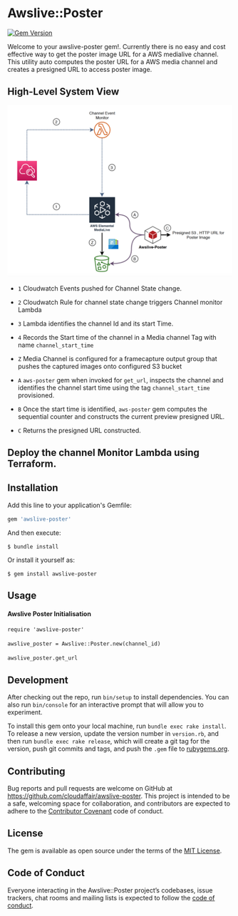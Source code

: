 # Awslive::Poster
[![Gem Version](https://badge.fury.io/rb/awslive-poster.svg)](https://badge.fury.io/rb/awslive-poster)

Welcome to your awslive-poster gem!. 
Currently there is no easy and cost effective way to get the poster image URL for a AWS medialive channel.
This utility auto computes the poster URL for a AWS media channel and creates a presigned URL to access poster image.

## High-Level System View

![alt text](https://github.com/cloudaffair/awslive-poster/blob/master/misc/highlevel-view.png)

* `1` Cloudwatch Events pushed for Channel State change.
* `2` Cloudwatch Rule for channel state change triggers Channel monitor Lambda
* `3` Lambda identifies the channel Id and its start Time.
* `4` Records the Start time of the channel in a Media channel Tag with name `channel_start_time`

* `Z` Media Channel is configured for a framecapture output group that pushes the captured images onto configured S3 bucket

* `A` `aws-poster` gem when invoked for `get_url`, inspects the channel and identifies the channel start time using the tag `channel_start_time` provisioned.
* `B` Once the start time is identified, `aws-poster` gem computes the sequential counter and constructs the current preview presigned URL.
* `C` Returns the presigned URL constructed.

## Deploy the channel Monitor Lambda using Terraform.


## Installation

Add this line to your application's Gemfile:

```ruby
gem 'awslive-poster'
```

And then execute:

    $ bundle install

Or install it yourself as:

    $ gem install awslive-poster

## Usage

#### Awslive Poster Initialisation
    
    require 'awslive-poster'
    
    awslive_poster = Awslive::Poster.new(channel_id)

    awslive_poster.get_url
    
## Development

After checking out the repo, run `bin/setup` to install dependencies. You can also run `bin/console` for an interactive prompt that will allow you to experiment.

To install this gem onto your local machine, run `bundle exec rake install`. To release a new version, update the version number in `version.rb`, and then run `bundle exec rake release`, which will create a git tag for the version, push git commits and tags, and push the `.gem` file to [rubygems.org](https://rubygems.org).

## Contributing

Bug reports and pull requests are welcome on GitHub at https://github.com/cloudaffair/awslive-poster. This project is intended to be a safe, welcoming space for collaboration, and contributors are expected to adhere to the [Contributor Covenant](http://contributor-covenant.org) code of conduct.

## License

The gem is available as open source under the terms of the [MIT License](https://opensource.org/licenses/MIT).

## Code of Conduct

Everyone interacting in the Awslive::Poster project’s codebases, issue trackers, chat rooms and mailing lists is expected to follow the [code of conduct](https://github.com/[USERNAME]/awslive-poster/blob/master/CODE_OF_CONDUCT.md).
